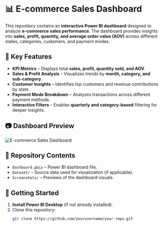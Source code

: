 # 📊 E-commerce Sales Dashboard  

This repository contains an **interactive Power BI dashboard** designed to analyze **e-commerce sales performance**. The dashboard provides insights into **sales, profit, quantity, and average order value (AOV)** across different states, categories, customers, and payment modes.  

## 🔹 Key Features  
- **KPI Metrics** – Displays total **sales, profit, quantity sold, and AOV**.  
- **Sales & Profit Analysis** – Visualizes trends by **month, category, and sub-category**.  
- **Customer Insights** – Identifies top customers and revenue contributions by state.  
- **Payment Mode Breakdown** – Analyzes transactions across different payment methods.  
- **Interactive Filters** – Enables **quarterly and category-based** filtering for deeper insights.  

## 📷 Dashboard Preview  
![E-commerce Sales Dashboard](./path-to-your-screenshot.png)  

## 📂 Repository Contents  
- `Dashboard.pbix` – Power BI dashboard file.  
- `Dataset/` – Source data used for visualization (if applicable).  
- `Screenshots/` – Previews of the dashboard visuals.  

## 🚀 Getting Started  
1. **Install Power BI Desktop** (if not already installed).  
2. Clone this repository:  
   ```sh
   git clone https://github.com/yourusername/your-repo.git
